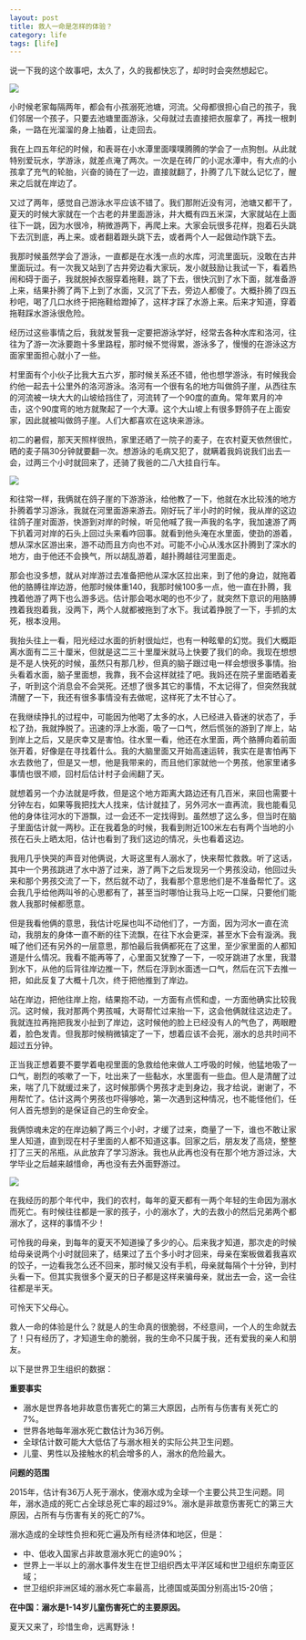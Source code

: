 ```yaml
---
layout: post
title: 救人一命是怎样的体验？
category: life
tags: [life]
---
```


说一下我的这个故事吧，太久了，久的我都快忘了，却时时会突然想起它。

 
![](https://huangfeifei.github.io/assets/images/2017/life/river.jpeg)

小时候老家每隔两年，都会有小孩溺死池塘，河流。父母都很担心自己的孩子，我们邻居一个孩子，只要去池塘里面游泳，父母就过去直接把衣服拿了，再找一根刺条，一路在光溜溜的身上抽着，让走回去。

我在上四五年纪的时候，和表哥在小水潭里面噗噗腾腾的学会了一点狗刨。从此就特别爱玩水，学游泳，就差点淹了两次。一次是在砖厂的小泥水潭中，有大点的小孩拿了充气的轮胎，兴奋的骑在了一边，直接就翻了，扑腾了几下就么记忆了，醒来之后就在岸边了。

又过了两年，感觉自己游泳水平应该不错了。我们那附近没有河，池塘又都干了，夏天的时候大家就在一个古老的井里面游泳，井大概有四五米深，大家就站在上面往下一跳，因为水很冷，稍微游两下，再爬上来。大家会玩很多花样，抱着石头跳下去沉到底，再上来。或者翻着跟头跳下去，或者两个人一起做动作跳下去。

我那时候虽然学会了游泳，一直都是在水浅一点的水库，河流里面玩，没敢在古井里面玩过。有一次我又站到了古井旁边看大家玩，发小就鼓励让我试一下，看着热闹和碍于面子，我就脱掉衣服穿着拖鞋，跳了下去，很快沉到了水下面，就准备游上来，结果扑腾了两下上到了水面，又沉了下去，旁边人都傻了。大概扑腾了四五秒吧，喝了几口水终于把拖鞋给蹬掉了，这样才踩了水游上来。后来才知道，穿着拖鞋踩水游泳很危险。

经历过这些事情之后，我就发誓我一定要把游泳学好，经常去各种水库和洛河，往往为了游一次泳要跑十多里路程，那时候不觉得累，游泳多了，慢慢的在游泳这方面家里面担心就小了一些。

村里面有个小伙子比我大五六岁，那时候关系还不错，他也想学游泳，有时候我会约他一起去十公里外的洛河游泳。洛河有一个很有名的地方叫做鸽子崖，从西往东的河流被一块大大的山坡给挡住了，河流转了一个90度的直角。常年累月的冲击，这个90度弯的地方就聚起了一个大潭。这个大山坡上有很多野鸽子在上面安家，因此就被叫做鸽子崖。人们大都喜欢在这块来游泳。

初二的暑假，那天天照样很热，家里还晒了一院子的麦子，在农村夏天依然很忙，晒的麦子隔30分钟就要翻一次。想游泳的毛病又犯了，就瞒着我妈说我们出去一会，过两三个小时就回来了，还骑了我爸的二八大挂自行车。

 
![](https://huangfeifei.github.io/assets/images/2017/life/bicycle.jpg)

和往常一样，我俩就在鸽子崖的下游游泳，给他教了一下，他就在水比较浅的地方扑腾着学习游泳，我就在河里面游来游去。刚好玩了半小时的时候，我从岸的这边往鸽子崖对面游，快游到对岸的时候，听见他喊了我一声我的名字，我加速游了两下扒着河对岸的石头上回过头来看咋回事。就看到他头淹在水里面，使劲的游着，想从深水区游出来，游不动而且方向也不对。可能不小心从浅水区扑腾到了深水的地方，由于他还不会换气，所以胡乱游着，越扑腾越往河里面走。

那会也没多想，就从对岸游过去准备把他从深水区拉出来，到了他的身边，就拖着他的胳膊往岸边游，他那时候体重140，我那时候100多一点，他一直在扑腾，我拽着他游了两下也么游多远。估计那会喝水喝的也不少了，就突然下意识的用胳膊拽着我抱着我，没两下，两个人就都被拖到了水下。我试着挣脱了一下，手抓的太死，根本没用。

我抬头往上一看，阳光经过水面的折射很灿烂，也有一种眩晕的幻觉。我们大概距离水面有二三十厘米，但就是这二三十里厘米就马上快要了我们的命。我现在想想是不是人快死的时候，虽然只有那几秒，但真的脑子跟过电一样会想很多事情。抬头看着水面，脑子里面想，我靠，我不会这样就挂了吧。我妈还在院子里面晒着麦子，听到这个消息会不会哭死。还想了很多其它的事情，不太记得了，但突然我就清醒了一下，我还有很多事情没有去做呢，这样死了太不甘心了。

在我继续挣扎的过程中，可能因为他喝了太多的水，人已经进入昏迷的状态了，手松了劲，我就挣脱了。迅速的浮上水面，吸了一口气，然后慌张的游到了岸上，站到岸上之后，又是庆幸又是害怕。往水里一看，他还在水里面，两个胳膊向着前面张开着，好像是在寻找着什么。我的大脑里面又开始高速运转，我实在是害怕再下水去救他了，但是又一想，他是我带来的，而且他们家就他一个男孩，他家里诸多事情也很不顺，回村后估计村子会闹翻了天。

就想着另一个办法就是呼救，但是这个地方距离大路边还有几百米，来回也需要十分钟左右，如果等我把找大人找来，估计就挂了，另外河水一直再流，我也能看见他的身体往河水的下游飘，过一会还不一定找得到。虽然想了这么多，但当时在脑子里面估计就一两秒。正在我着急的时候，我看到附近100米左右有两个当地的小孩在石头上晒太阳，估计也看到了我们这边的情况，头也看着这边。

我用几乎快哭的声音对他俩说，大哥这里有人溺水了，快来帮忙救救。听了这话，其中一个男孩跳进了水中游了过来，游了两下之后发现另一个男孩没动，他回过头来和那个男孩交流了一下，然后就不动了，我看那个意思他们是不准备帮忙了。这会我几乎给他两叫爷的心思都有了，甚至当时哪怕让我马上吃一口屎，只要他们能救人我那时候都愿意。

但是我看他俩的意思，我估计吃屎也叫不动他们了，一方面，因为河水一直在流动，我朋友的身体一直不断的往下流飘，在往下水会更深，甚至水下会有漩涡。我喊了他们还有另外的一层意思，那怕最后我俩都死在了这里，至少家里面的人都知道是什么情况。我看不能再等了，心里面又犹豫了一下，一咬牙跳进了水里，我潜到水下，从他的后背往岸边推一下，然后在浮到水面透一口气，然后在沉下去推一把，如此反复了大概十几次，终于把他推到了岸边。

站在岸边，把他往岸上抱，结果抱不动，一方面有点慌和虚，一方面他确实比较我沉。这时候，我对那两个男孩喊，大哥帮忙过来抬一下，这会他俩就往这边走了。我就连拉再拖把我发小扯到了岸边，这时候他的脸上已经没有人的气色了，两眼瞪着，脸色发青。但我那时候稍微镇定了一下，想着应该不会死，溺水的总共时间不超过五分钟。

正当我正想着要不要学着电视里面的急救给他来做人工呼吸的时候，他猛地吸了一口气，剧烈的咳嗽了一下，吐出来了一些黏水，水里面有一些血。但人是清醒了过来，喘了几下就缓过来了，这时候那俩个男孩才走到身边，我才给说，谢谢了，不用帮忙了。估计这两个男孩也吓得够呛，第一次遇到这种情况，也不能怪他们，任何人首先想到的是保证自己的生命安全。

我俩惊魂未定的在岸边躺了两三个小时，才缓了过来，商量了一下，谁也不敢让家里人知道，直到现在村子里面的人都不知道这事。回家之后，朋友发了高烧，整整打了三天的吊瓶，从此放弃了学习游泳。我也从此再也没有在那个地方游过泳，大学毕业之后越来越惜命，再也没有去外面野游过。

 
![](https://huangfeifei.github.io/assets/images/2017/life/luohe.png)  

在我经历的那个年代中，我们的农村，每年的夏天都有一两个年轻的生命因为溺水而死亡。有时候往往都是一家的孩子，小的溺水了，大的去救小的然后兄弟两个都溺水了，这样的事情不少！

可怜我的母亲，到每年的夏天不知道操了多少的心。后来我才知道，那次走的时候给母亲说两个小时就回来了，结果过了五个多小时才回来，母亲在案板做着我喜欢的饺子，一边看我怎么还不回来，那时候又没有手机，母亲就每隔个十分钟，到村头看一下。但其实我很多个夏天的日子都是这样来骗母亲，就出去一会，这一会往往都是半天。

可怜天下父母心。

救人一命的体验是什么？就是人的生命真的很脆弱，不经意间，一个人的生命就去了！只有经历了，才知道生命的脆弱，我的生命不只属于我，还有爱我的亲人和朋友。

以下是世界卫生组织的数据：

**重要事实**

- 溺水是世界各地非故意伤害死亡的第三大原因，占所有与伤害有关死亡的7%。
- 世界各地每年溺水死亡数估计为36万例。
- 全球估计数可能大大低估了与溺水相关的实际公共卫生问题。
- 儿童、男性以及接触水的机会增多的人，溺水的危险最大。

**问题的范围**

2015年，估计有36万人死于溺水，使溺水成为全球一个主要公共卫生问题。同年，溺水造成的死亡占全球总死亡率的超过9%。溺水是非故意伤害死亡的第三大原因，占所有与伤害有关的死亡的7%。

溺水造成的全球性负担和死亡遍及所有经济体和地区，但是：

- 中、低收入国家占非故意溺水死亡的逾90%；
- 世界上一半以上的溺水事件发生在世卫组织西太平洋区域和世卫组织东南亚区域；
- 世卫组织非洲区域的溺水死亡率最高，比德国或英国分别高出15-20倍；

**在中国：溺水是1-14岁儿童伤害死亡的主要原因。**

夏天又来了，珍惜生命，远离野泳！



